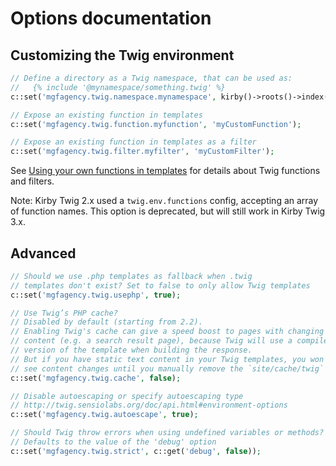 Options documentation
=====================


Customizing the Twig environment
--------------------------------

```php
// Define a directory as a Twig namespace, that can be used as:
//   {% include '@mynamespace/something.twig' %}
c::set('mgfagency.twig.namespace.mynamespace', kirby()->roots()->index().'/mydirectory');

// Expose an existing function in templates
c::set('mgfagency.twig.function.myfunction', 'myCustomFunction');

// Expose an existing function in templates as a filter
c::set('mgfagency.twig.filter.myfilter', 'myCustomFilter');
```

See [Using your own functions in templates](functions.md) for details about Twig functions and filters.

Note: Kirby Twig 2.x used a `twig.env.functions` config, accepting an array of function names. This option is deprecated, but will still work in Kirby Twig 3.x.


Advanced
--------

```php
// Should we use .php templates as fallback when .twig
// templates don't exist? Set to false to only allow Twig templates
c::set('mgfagency.twig.usephp', true);

// Use Twig’s PHP cache?
// Disabled by default (starting from 2.2).
// Enabling Twig's cache can give a speed boost to pages with changing
// content (e.g. a search result page), because Twig will use a compiled
// version of the template when building the response.
// But if you have static text content in your Twig templates, you won’t
// see content changes until you manually remove the `site/cache/twig` folder.
c::set('mgfagency.twig.cache', false);

// Disable autoescaping or specify autoescaping type
// http://twig.sensiolabs.org/doc/api.html#environment-options
c::set('mgfagency.twig.autoescape', true);

// Should Twig throw errors when using undefined variables or methods?
// Defaults to the value of the 'debug' option
c::set('mgfagency.twig.strict', c::get('debug', false));
```
